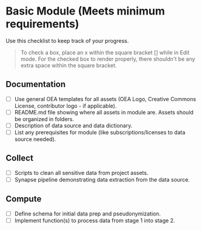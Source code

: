 # Basic Module (Meets minimum requirements)
Use this checklist to keep track of your progress. 

> To check a box, place an x within the square bracket [] while in Edit mode. For the checked box to render properly, there shouldn't be any extra space within the square bracket.

## Documentation
- [ ] Use general OEA templates for all assets (OEA Logo, Creative Commons License, contributor logo - if applicable).
- [ ] README.md file showing where all assets in module are. Assets should be organized in folders.
- [ ] Description of data source and data dictionary.
- [ ] List any prerequisites for module (like subscriptions/licenses to data source needed).

## Collect
- [ ] Scripts to clean all sensitive data from project assets.
- [ ] Synapse pipeline demonstrating data extraction from the data source.

## Compute
- [ ] Define schema for initial data prep and pseudonymization.
- [ ] Implement function(s) to process data from stage 1 into stage 2.
